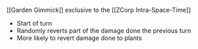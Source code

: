 [[Garden Gimmick]] exclusive to the [[ZCorp Intra-Space-Time]]

- Start of turn
- Randomly reverts part of the damage done the previous turn
- More likely to revert damage done to plants